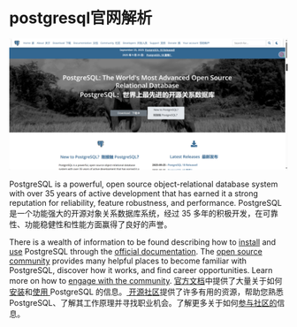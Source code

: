 # postgresql官网解析



![image-20251010231732999](demo01_2025_10_10_02.assets/image-20251010231732999.png)





PostgreSQL is a powerful, open source object-relational database system with over 35 years of active development that has earned it a strong reputation for reliability, feature robustness, and performance.
PostgreSQL 是一个功能强大的开源对象关系数据库系统，经过 35 多年的积极开发，在可靠性、功能稳健性和性能方面赢得了良好的声誉。

There is a wealth of information to be found describing how to [install](https://www.postgresql.org/download/) and [use](https://www.postgresql.org/docs/) PostgreSQL through the [official documentation](https://www.postgresql.org/docs/). The [open source community](https://www.postgresql.org/community/) provides many helpful places to become familiar with PostgreSQL, discover how it works, and find career opportunities. Learn more on how to [engage with the community](https://www.postgresql.org/community/).
[官方文档](https://www.postgresql.org/docs/)中提供了大量关于如何[安装](https://www.postgresql.org/download/)和[使用 ](https://www.postgresql.org/docs/)PostgreSQL 的信息。[ 开源社区](https://www.postgresql.org/community/)提供了许多有用的资源，帮助您熟悉 PostgreSQL、了解其工作原理并寻找职业机会。了解更多关于如何[参与社区的](https://www.postgresql.org/community/)信息。





















